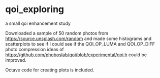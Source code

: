 # qoi_exploring
a small qoi enhancement study

Downloaded a sample of 50 random photos from https://source.unsplash.com/random and
made some histograms and scatterplots to see if I could see if the QOI_OP_LUMA and 
QOI_OP_DIFF photo compression ideas of 
https://github.com/phoboslab/qoi/blob/experimental/qoi.h  could be improved.

Octave code for creating plots is included.
